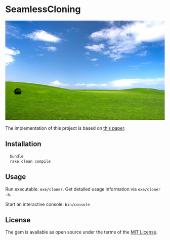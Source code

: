 # SeamlessCloning

![alt text](https://github.com/simplay/seamless_cloning/blob/master/doc/result.png "Example output produced after running 2000 iterations")

The implementation of this project is based on [this paper](http://www.cad.zju.edu.cn/home/zldong/course/possion/possion2003.pdf).

## Installation

```
  bundle
  rake clean compile
```

## Usage

Run executable: `exe/cloner`. Get detailed usage information via `exe/cloner -h`.

Start an interactive console: `bin/console`

## License

The gem is available as open source under the terms of the [MIT License](https://opensource.org/licenses/MIT).
